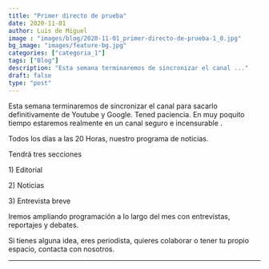 ```yaml
---
title: "Primer directo de prueba"
date: 2020-11-01
author: Luis de Miguel
image : "images/blog/2020-11-01_primer-directo-de-prueba-1_0.jpg"
bg_image: "images/feature-bg.jpg"
categories: ["categoria_1"]
tags: ["Blog"]
description: "Esta semana terminaremos de sincronizar el canal ..."
draft: false
type: "post"
---
```

<span class="vkIF2 public-DraftStyleDefault-ltr">Esta semana terminaremos de sincronizar el canal para sacarlo definitivamente de Youtube y Google. Tened paciencia. En muy poquito tiempo estaremos realmente en un canal seguro e incensurable .</span>

<span class="vkIF2 public-DraftStyleDefault-ltr">Todos los días a las 20 Horas, nuestro programa de noticias.</span>

<span class="vkIF2 public-DraftStyleDefault-ltr">Tendrá tres secciones</span>

<span class="vkIF2 public-DraftStyleDefault-ltr">1) Editorial </span>

<span class="vkIF2 public-DraftStyleDefault-ltr">2) Noticias</span>

<span class="vkIF2 public-DraftStyleDefault-ltr">3) Entrevista breve</span>

<span class="vkIF2 public-DraftStyleDefault-ltr">Iremos ampliando programación a lo largo del mes con entrevistas, reportajes y debates.</span>

<span class="vkIF2 public-DraftStyleDefault-ltr">Si tienes alguna idea, eres periodista, quieres colaborar o tener tu propio espacio, contacta con nosotros.</span>



<hr> 



